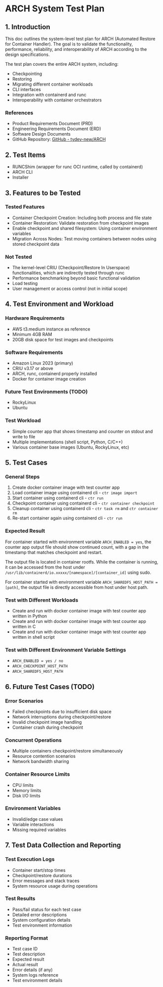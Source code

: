 # ARCH System Test Plan

## 1. Introduction

This doc outlines the system-level test plan for ARCH (Automated Restore for Container Handler). The goal is to validate the functionality, performance, reliability, and interoperability of ARCH according to the design specifications.

The test plan covers the entire ARCH system, including:
- Checkpointing
- Restoring
- Migrating different container workloads
- CLI interfaces
- Integration with containerd and runc
- Interoperability with container orchestrators

### References
- Product Requirements Document (PRD)
- Engineering Requirements Document (ERD)
- Software Design Documents
- GitHub Repository: [GitHub - tydev-new/ARCH](https://github.com/tydev-new/ARCH)

## 2. Test Items

- RUNCShim (wrapper for runc OCI runtime, called by containerd)
- ARCH CLI
- Installer

## 3. Features to be Tested

### Tested Features
- Container Checkpoint Creation: Including both process and file state
- Container Restoration: Validate restoration from checkpoint images
- Enable checkpoint and shared filesystem: Using container environment variables
- Migration Across Nodes: Test moving containers between nodes using stored checkpoint data

### Not Tested
- The kernel-level CRIU (Checkpoint/Restore In Userspace) functionalities, which are indirectly tested through runc
- Performance benchmarking beyond basic functional validation
- Load testing
- User management or access control (not in initial scope)

## 4. Test Environment and Workload

### Hardware Requirements
- AWS t3.medium instance as reference
- Minimum 4GB RAM
- 20GB disk space for test images and checkpoints

### Software Requirements
- Amazon Linux 2023 (primary)
- CRIU v3.17 or above
- ARCH, runc, containerd properly installed
- Docker for container image creation

### Future Test Environments (TODO)
- RockyLinux
- Ubuntu

### Test Workload
- Simple counter app that shows timestamp and counter on stdout and write to file
- Multiple implementations (shell script, Python, C/C++)
- Various container base images (Ubuntu, RockyLinux, etc)

## 5. Test Cases

### General Steps
1. Create docker container image with test counter app
2. Load container image using containerd cli - `ctr image import`
3. Start container using containerd cli - `ctr run`
4. Checkpoint container using containerd cli - `ctr container checkpoint`
5. Cleanup container using containerd cli - `ctr task rm` and `ctr container rm`
6. Re-start container again using containerd cli - `ctr run`

### Expected Result
For container started with environment variable `ARCH_ENABLED = yes`, the counter app output file should show continued count, with a gap in the timestamp that matches checkpoint and restart.

The output file is located in container rootfs. While the container is running, it can be accessed from the host under `/usr/lib/containerd/io.xxxxx/[namespace]/[container_id]` using sudo. 

For container started with environment variable `ARCH_SHAREDFS_HOST_PATH = [path]`, the output file is directly accessible from host under host path.

### Test with Different Workloads
- Create and run with docker container image with test counter app written in Python
- Create and run with docker container image with test counter app written in C
- Create and run with docker container image with test counter app written in shell script

### Test with Different Environment Variable Settings
- `ARCH_ENABLED = yes / no`
- `ARCH_CHECKPOINT_HOST_PATH`
- `ARCH_SHAREDFS_HOST_PATH`

## 6. Future Test Cases (TODO)

### Error Scenarios
- Failed checkpoints due to insufficient disk space
- Network interruptions during checkpoint/restore
- Invalid checkpoint image handling
- Container crash during checkpoint

### Concurrent Operations
- Multiple containers checkpoint/restore simultaneously
- Resource contention scenarios
- Network bandwidth sharing

### Container Resource Limits
- CPU limits
- Memory limits
- Disk I/O limits

### Environment Variables
- Invalid/edge case values
- Variable interactions
- Missing required variables

## 7. Test Data Collection and Reporting

### Test Execution Logs
- Container start/stop times
- Checkpoint/restore durations
- Error messages and stack traces
- System resource usage during operations

### Test Results
- Pass/fail status for each test case
- Detailed error descriptions
- System configuration details
- Test environment information

### Reporting Format
- Test case ID
- Test description
- Expected result
- Actual result
- Error details (if any)
- System logs reference
- Test environment details